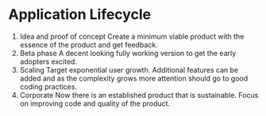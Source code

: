 # Application Lifecycle

1. Idea and proof of concept
Create a minimum viable product with the essence of the product and get feedback.
2. Beta phase
A decent looking fully working version to get the early adopters excited.
3. Scaling
Target exponential user growth. Additional features can be added and as the complexity grows more attention should go to good coding practices.
4. Corporate
Now there is an established product that is sustainable. Focus on improving code and quality of the product.